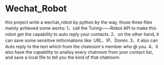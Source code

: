 # Wechat_Robot
this project write a wechat_robot by python
by the way, those three files mainly achieved some works:
1、call the Turing——Robot API to make this robot get the capability to auto reply your contacts.
2、on the other hand, it can save some sensitive imformations like: URL、IP、Domin.
3、it also can Auto reply to the text which from the chatroom's member who @ you.
4、it also have the capability to analisy every chatroom from your contact list, and save a local file to tell you the kind of that chatroom.
